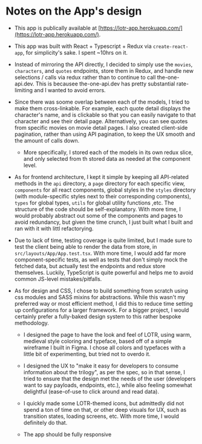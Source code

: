 # Notes on the App's design

- This app is publically available at [https://lotr-app.herokuapp.com/](https://lotr-app.herokuapp.com/).

- This app was built with React + Typescript + Redux via `create-react-app`, for simplicity's sake. I spent ~10hrs on it.

- Instead of mirroring the API directly, I decided to simply use the `movies`, `characters`, and `quotes` endpoints, store them in Redux, and handle new selections / calls via redux rather than to continue to call the-one-api.dev. This is becausee the-one-api.dev has pretty substantial rate-limiting and I wanted to avoid errors.

- Since there was soome overlap between each of the models, I tried to make them cross-linkable. For example, each quote detail displays the character's name, and is clickable so that you can easily navigate to that character and see their detail page. Alternatively, you can see quotes from specific movies on movie detail pages. I also created client-side pagination, rather than using API pagination, to keep the UX smooth and the amount of calls down.

  - More specifically, I stored each of the models in its own redux slice, and only selected from th stored data as needed at the component level.

- As for frontend architecture, I kept it simple by keeping all API-related methods in the `api` directory, a `page` directory for each specific view, `components` for all react components, global styles in the `styles` directory (with module-specific styles next to their corresponding components), `types` for global types, `utils` for global utility functions ,etc. The structure of the code should be self-explanatory. With more time, I would probably abstract out some of the components and pages to avoid redundancy, but given the time crunch, I just built what I built and ran with it with littl refactorying.

- Due to lack of time, testing coverage is quite limited, but I made sure to test the client being able to render the data from store, in `src/layouts/App/App.test.tsx`. With more time, I would add far more component-specific tests, as well as tests that don't simply mock the fetched data, but actually test the endpoints and redux store themselves. Luckily, TypeScript is quite powerful and helps me to avoid common JS-level mistakes/pitfalls.

- As for design and CSS, I chose to build something from scratch using css modules and SASS mixins for abstractions. While this wasn't my preferred way or most efficient method, I did this to reduce time setting up configurations for a larger framework. For a bigger project, I would certainly prefer a fully-baked design system to this rather bespoke methodology.

  - I designed the page to have the look and feel of LOTR, using warm, medieval style coloring and typeface, based off of a simple wireframe I built in Figma. I chose all colors and typefaces with a little bit of experimenting, but tried not to overdo it.

  - I designed the UX to "make it easy for developers to consume information about the trilogy", as per the spec, so in that sense, I tried to ensure that the design met the needs of the user (developers want to say payloads, endpoints, etc.), while also feeling somewhat delightful (ease-of-use to click around and read data).

  - I quickly made some LOTR-themed icons, but admittedly did not spend a ton of time on that, or other deep visuals for UX, such as transition states, loading screens, etc. With more time, I would definitely do that.

  - The app should be fully responsive
